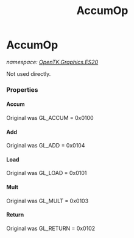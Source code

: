 ﻿---
title: AccumOp
---

# AccumOp
_namespace: [OpenTK.Graphics.ES20](N-OpenTK.Graphics.ES20.html)_

Not used directly.



### Properties

#### Accum
Original was GL_ACCUM = 0x0100
#### Add
Original was GL_ADD = 0x0104
#### Load
Original was GL_LOAD = 0x0101
#### Mult
Original was GL_MULT = 0x0103
#### Return
Original was GL_RETURN = 0x0102

